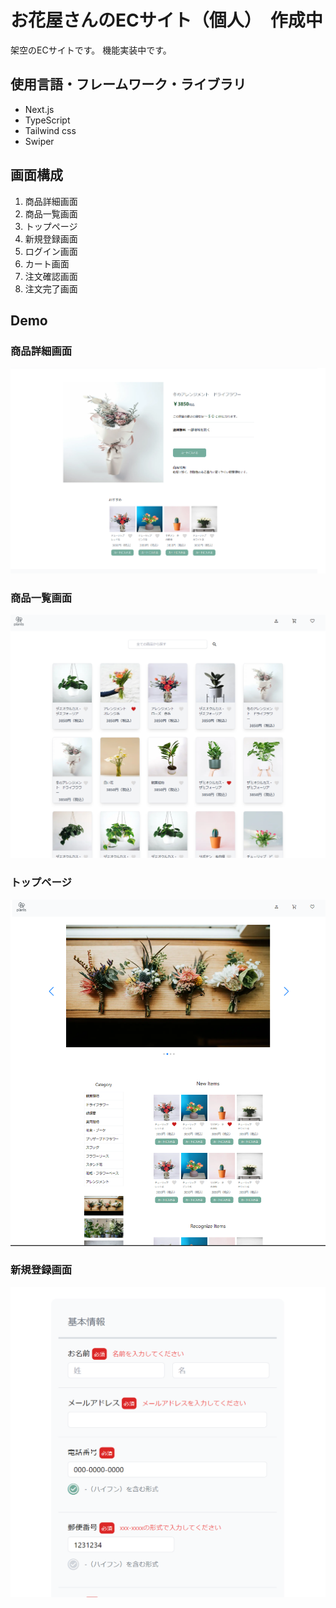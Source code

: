 # お花屋さんのECサイト（個人）　作成中
架空のECサイトです。
機能実装中です。


## 使用言語・フレームワーク・ライブラリ
- Next.js
- TypeScript
- Tailwind css
- Swiper


##  画面構成
1. 商品詳細画面
1. 商品一覧画面
1. トップページ
1. 新規登録画面
1. ログイン画面
1. カート画面
1. 注文確認画面
1. 注文完了画面

## Demo
### 商品詳細画面

![alt用テキスト](/public/商品詳細画面.png)

### 商品一覧画面
![alt用テキスト](/public/商品一覧画面.png)

### トップページ
![alt用テキスト](/public/トップページ.png)

### 新規登録画面
![alt用テキスト](/public/新規登録画面.png)
